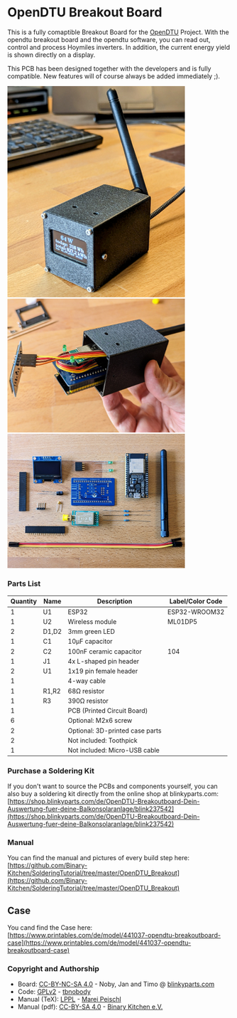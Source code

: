 # OpenDTU Breakout Board

This is a fully comaptible Breakout Board for the [OpenDTU](https://github.com/tbnobody/OpenDTU/) Project. With the opendtu breakout board and the opendtu software, you can read out, control and process Hoymiles inverters. In addition, the current energy yield is shown directly on a display.

This PCB has been designed together with the developers and is fully compatible. New features will of course always be added immediately ;).

<img src="images/thumbnail.jpg" width=400px alt="OpenDTU Breakout Board with Display and Case">
<img src="images/PXL_20230402_102808464.jpg" width=400px alt="OpenDTU Breakout Board with Display and Case">
<img src="images/PXL_20230402_093224347.jpg" width=400px alt="OpenDTU Breakout Board with Display and Case">

### Parts List

| Quantity | Name | Description | Label/Color Code |
|----------|------|-------------|------------------|
| 1     | U1   | ESP32       | ESP32-WROOM32         |
| 1     | U2   | Wireless module   | ML01DP5               |
| 2     | D1,D2 | 3mm green LED |                      |
| 1     | C1   | 10µF capacitor |                      |
| 2     | C2   | 100nF ceramic capacitor | 104                |
| 1     | J1   | 4x L-shaped pin header |                      |
| 2     | U1   | 1x19 pin female header |                      |
| 1     |      | 4-way cable |                      |
| 1     | R1,R2 | 68Ω resistor |  |
| 1     | R3   | 390Ω resistor |  |
| 1     |      | PCB (Printed Circuit Board) |                      |
| 6     |      | Optional: M2x6 screw |                      |
| 2     |      | Optional: 3D-printed case parts |                      |
| 2     |      | Not included: Toothpick |                      |
| 1     |      | Not included: Micro-USB cable |                      |

### Purchase a Soldering Kit

If you don't want to source the PCBs and components yourself, you can also buy a soldering kit directly from the online shop at blinkyparts.com: [https://shop.blinkyparts.com/de/OpenDTU-Breakoutboard-Dein-Auswertung-fuer-deine-Balkonsolaranlage/blink237542](https://shop.blinkyparts.com/de/OpenDTU-Breakoutboard-Dein-Auswertung-fuer-deine-Balkonsolaranlage/blink237542)

### Manual
You can find the manual and pictures of every build step here: [https://github.com/Binary-Kitchen/SolderingTutorial/tree/master/OpenDTU_Breakout](https://github.com/Binary-Kitchen/SolderingTutorial/tree/master/OpenDTU_Breakout)

## Case

You cand find the Case here: [https://www.printables.com/de/model/441037-opendtu-breakoutboard-case](https://www.printables.com/de/model/441037-opendtu-breakoutboard-case)

### Copyright and Authorship

- Board: [CC-BY-NC-SA 4.0](https://creativecommons.org/licenses/by-nc-sa/4.0/) - Noby, Jan and Timo @ [blinkyparts.com](https://shop.blinkyparts.com)
- Code: [GPLv2](https://www.gnu.org/licenses/old-licenses/gpl-2.0.html) - [tbnobody](https://github.com/tbnobody/OpenDTU)
- Manual (TeX): [LPPL](https://www.latex-project.org/lppl.txt) - [Marei Peischl](https://peitex.de)
- Manual (pdf): [CC-BY-SA 4.0](https://creativecommons.org/licenses/by-sa/4.0/) - [Binary Kitchen e.V.](https://www.binary-kitchen.de)
